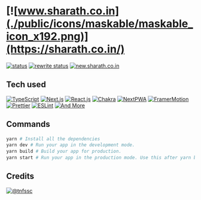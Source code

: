 # [![www.sharath.co.in](./public/icons/maskable/maskable_icon_x192.png)](https://sharath.co.in/)

[![status](https://img.shields.io/badge/status-maintenance%20mode-orange?style=for-the-badge&logo=)](/)
[![rewrite status](https://img.shields.io/badge/rewrite%20status-meme-red?style=for-the-badge&logo=)](https://github.com/tnfssc/sharath.co.in)
[![new.sharath.co.in](https://img.shields.io/badge/visit-new.sharath.co.in-blue?style=for-the-badge&logo=)](https://new.sharath.co.in)

## Tech used

[![TypeScript](https://img.shields.io/badge/TypeScript-4.5.4-blue?style=for-the-badge&logo=typescript)](https://typescript.org/)
[![Next.js](https://img.shields.io/badge/Next.js-12.1.6-white?style=for-the-badge&logo=nextdotjs)](https://reactjs.org/)
[![React.js](https://img.shields.io/badge/React.js-18.2.0-blue?style=for-the-badge&logo=react)](https://reactjs.org)
[![Chakra](https://img.shields.io/badge/Chakra-1.7.3-lightblue?style=for-the-badge&logo=chakraui)](https://chakra-ui.com)
[![NextPWA](https://img.shields.io/badge/NextPWA-5.5.4-black?style=for-the-badge&logo=pwa)](https://prisma.io)
[![FramerMotion](https://img.shields.io/badge/Framer%20Motion-6.3.6-hotpink?style=for-the-badge&logo=framer)](https://framer.com)
[![Prettier](https://img.shields.io/badge/Prettier-2.6.2-yellow?style=for-the-badge&logo=prettier)](https://prettier.io)
[![ESLint](https://img.shields.io/badge/ESLint-7.32.0-darkblue?style=for-the-badge&logo=eslint)](https://eslint.org)
[![And More](https://img.shields.io/badge/And-More-darkgreen?style=for-the-badge)](./package.json)

## Commands

```bash
yarn # Install all the dependencies
yarn dev # Run your app in the development mode.
yarn build # Build your app for production.
yarn start # Run your app in the production mode. Use this after yarn build.
```

## Credits

[![@tnfssc](https://img.shields.io/badge/Made%20By-@tnfssc-black?style=for-the-badge)](https://github.com/tnfssc)
